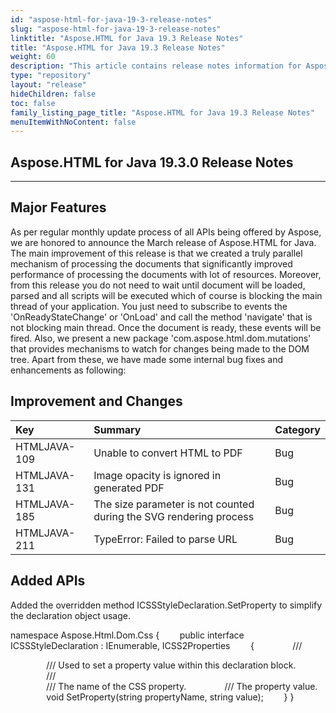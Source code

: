 ```yaml
---
id: "aspose-html-for-java-19-3-release-notes"
slug: "aspose-html-for-java-19-3-release-notes"
linktitle: "Aspose.HTML for Java 19.3 Release Notes"
title: "Aspose.HTML for Java 19.3 Release Notes"
weight: 60
description: "This article contains release notes information for Aspose.HTML for .Java 19.3."
type: "repository"
layout: "release"
hideChildren: false
toc: false
family_listing_page_title: "Aspose.HTML for Java 19.3 Release Notes"
menuItemWithNoContent: false
---
```


## Aspose.HTML for Java 19.3.0 Release Notes ##

-----
## Major Features ##

As per regular monthly update process of all APIs being offered by Aspose, we are honored to announce the March release of Aspose.HTML for Java. The main improvement of this release is that we created a truly parallel mechanism of processing the documents that significantly improved performance of processing the documents with lot of resources. Moreover, from this release you do not need to wait until document will be loaded, parsed and all scripts will be executed which of course is blocking the main thread of your application. You just need to subscribe to events the 'OnReadyStateChange' or 'OnLoad' and call the method 'navigate' that is not blocking main thread. Once the document is ready, these events will be fired. Also, we present a new package 'com.aspose.html.dom.mutations' that provides mechanisms to watch for changes being made to the DOM tree. Apart from these, we have made some internal bug fixes and enhancements as following:

## Improvement and Changes ##

|**Key**|**Summary**|**Category**|
| :- | :- | :- |
|HTMLJAVA-109|Unable to convert HTML to PDF|Bug|
|HTMLJAVA-131|Image opacity is ignored in generated PDF|Bug|
|HTMLJAVA-185|The size parameter is not counted during the SVG rendering process|Bug|
|HTMLJAVA-211|TypeError: Failed to parse URL|Bug|

## Added APIs ##

Added the overridden method ICSSStyleDeclaration.SetProperty to simplify the declaration object usage.

namespace Aspose.Html.Dom.Css
{
`    `public interface ICSSStyleDeclaration : IEnumerable<string>, ICSS2Properties
`    `{
`        `/// <summary>
`        `/// Used to set a property value within this declaration block.
`        `/// </summary>
`        `/// <param name="propertyName">The name of the CSS property.</param>
`        `/// <param name="value">The property value.</param>
`        `void SetProperty(string propertyName, string value);
`    `}
}